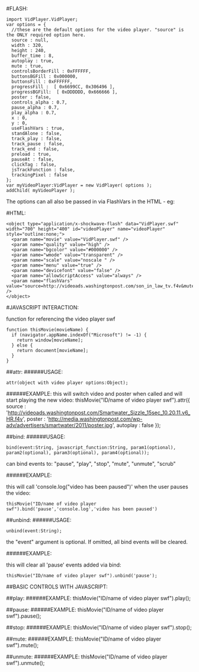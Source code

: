 #FLASH:

    import VidPlayer.VidPlayer;
    var options = {
      //these are the default options for the video player. "source" is the ONLY required option here.
      source : null,
      width : 320,
      height : 240,
      buffer_time : 8,
      autoplay : true,
      mute : true,
      controlsBorderFill : 0xFFFFFF,
      buttonsBGFill : 0x000000,
      buttonsFill : 0xFFFFFF,
      progressFill :  [ 0x6699CC, 0x306496 ],
      progressBGFill:  [ 0xDDDDDD, 0x666666 ],
      poster : false,
      controls_alpha : 0.7,
      pause_alpha : 0.7,
      play_alpha : 0.7,
      x : 0,
      y : 0,
      useFlashVars : true,
      standAlone : false,
      track_play : false,
      track_pause : false,
      track_end : false,
      preload : true,
      pauseAt : false,
      clickTag : false,
      jsTrackFunction : false,
      trackingPixel : false
    };
    var myVideoPlayer:VidPlayer = new VidPlayer( options );
    addChild( myVideoPlayer );



The options can all also be passed in via FlashVars in the HTML - eg:
    <param name="flashVars" value="source=http://videoads.washingtonpost.com/son_in_law_tv.f4v&autoplay=false&mute=false" />


#HTML:

    <object type="application/x-shockwave-flash" data="VidPlayer.swf" width="700" height="400" id="videoPlayer" name="videoPlayer" style="outline:none;">
      <param name="movie" value="VidPlayer.swf" />
      <param name="quality" value="high" />
      <param name="bgcolor" value="#000000" />
      <param name="wmode" value="transparent" />
      <param name="scale" value="noscale " />
      <param name="menu" value="true" />
      <param name="devicefont" value="false" />
      <param name="allowScriptAccess" value="always" />
      <param name="flashVars" value="source=http://videoads.washingtonpost.com/son_in_law_tv.f4v&mute=false&autoplay=false&standAlone=true" />
    </object>



#JAVASCRIPT INTERACTION:

function for referencing the video player swf

    function thisMovie(movieName) {
      if (navigator.appName.indexOf("Microsoft") != -1) {
        return window[movieName];
      } else {
        return document[movieName];
      }
    }


##attr:
######USAGE: 

    attr(object with video player options:Object);

######EXAMPLE:
this will switch video and poster when called and will start playing the new video:
    thisMovie("ID/name of video player swf").attr({
      source : 'http://videoads.washingtonpost.com/Smartwater_Sizzle_15sec_10.20.11.v6_HR.f4v',
      poster : 'http://media.washingtonpost.com/wp-adv/advertisers/smartwater/2011/poster.jpg',
      autoplay : false
    });



##bind:
######USAGE: 

    bind(event:String, javascript_function:String, param1(optional), param2(optional), param3(optional), param4(optional));
    
can bind events to: "pause", "play", "stop", "mute", "unmute", "scrub"

######EXAMPLE:

this will call 'console.log("video has been paused")' when the user pauses the video:

    thisMovie("ID/name of video player swf").bind('pause','console.log','video has been paused')



##unbind:
######USAGE: 

    unbind(event:String);
    
the "event" argument is optional. If omitted, all bind events will be cleared.

######EXAMPLE:

this will clear all 'pause' events added via bind:
    
    thisMovie("ID/name of video player swf").unbind('pause');



##BASIC CONTROLS WITH JAVASCRIPT:

##play:
######EXAMPLE:
    thisMovie("ID/name of video player swf").play();

##pause:
######EXAMPLE:
    thisMovie("ID/name of video player swf").pause();

##stop:
######EXAMPLE:
    thisMovie("ID/name of video player swf").stop();

##mute:
######EXAMPLE:
    thisMovie("ID/name of video player swf").mute();

##unmute:
######EXAMPLE:
    thisMovie("ID/name of video player swf").unmute();